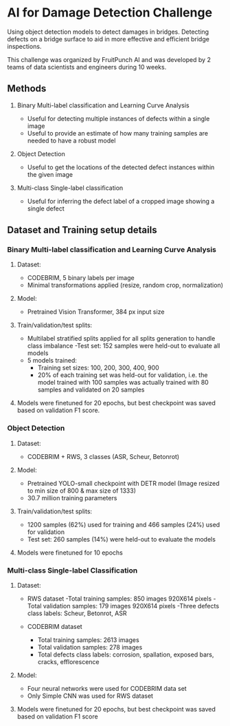 # AI for Damage Detection Challenge

Using object detection models to detect damages in bridges. Detecting defects on a bridge surface to aid in more effective and efficient bridge inspections.  

This challenge was organized by FruitPunch AI and was developed by 2 teams of data scientists and engineers during 10 weeks. 


## Methods

1. Binary Multi-label classification and Learning Curve Analysis
   - Useful for detecting multiple instances of defects within a single image
   - Useful to provide an estimate of how many training samples are needed to have a robust model
   
   
2. Object Detection
   - Useful to get the locations of the detected defect instances within the given image
   
   
3. Multi-class Single-label classification
   - Useful for inferring the defect label of a cropped image showing a single defect

## Dataset and Training setup details

### Binary Multi-label classification and Learning Curve Analysis

1. Dataset: 
   - CODEBRIM, 5 binary labels per image
   - Minimal transformations applied (resize, random crop, normalization)
2. Model: 
   - Pretrained Vision Transformer, 384 px input size
   
3. Train/validation/test splits:
   - Multilabel stratified splits applied for all splits generation to handle class imbalance
   -Test set: 152 samples were held-out to evaluate all models
   - 5 models trained: 
      - Training set sizes: 100, 200, 300, 400, 900
      - 20% of each training set was held-out for validation, i.e. the model trained with 100 samples was actually trained with 80 samples and validated on 20 samples
4. Models were finetuned for 20 epochs, but best checkpoint was saved based on validation F1 score.

### Object Detection
1. Dataset: 
   - CODEBRIM + RWS, 3 classes (ASR, Scheur, Betonrot)
3. Model: 
   - Pretrained YOLO-small checkpoint with DETR model (Image resized to min size of 800 & max size of 1333)
   - 30.7 million training parameters
 
4. Train/validation/test splits:
   - 1200 samples (62%) used for training and 466 samples (24%) used for validation
   - Test set: 260 samples (14%) were held-out to evaluate the models
5. Models were finetuned for 10 epochs

### Multi-class Single-label Classification

1. Dataset: 
   - RWS dataset
      -Total training samples: 850 images 920X614 pixels
      -Total validation samples: 179 images 920X614 pixels
      -Three defects class labels: Scheur, Betonrot, ASR

   - CODEBRIM dataset
      - Total training samples: 2613 images
      - Total validation samples: 278 images
      - Total defects class labels: corrosion, spallation, exposed bars, cracks, efflorescence
     
2. Model: 
   - Four neural networks were used for CODEBRIM data set
   - Only Simple CNN was used for RWS dataset

3. Models were finetuned for 20 epochs, but best checkpoint was saved based on validation F1 score




